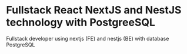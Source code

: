 # Fullstack React NextJS and NestJS technology with PostgreeSQL
 Fullstack developer using nextjs (FE) and nestjs (BE) with database PostgreSQL
